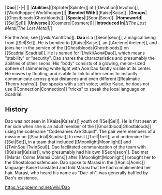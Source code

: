 |**Dao**|
|-|-|
||
|**Abilities**|[[Splinter\|Splinter]] of [[Devotion\|Devotion]], [[Worldhopper\|Worldhopper]]|
|**Bonded With**|[[Kaise\|Kaise]]|
|**Groups**|[[Ghostbloods\|Ghostbloods]]|
|**Species**|[[Seon\|Seon]]|
|**Homeworld**|[[Sel\|Sel]]|
|**Universe**|[[Cosmere\|Cosmere]]|
|**Introduced In**|*[[The Lost Metal\|The Lost Metal]]*|

For the Aon, see [[/wiki/Aon#Dao]].
**Dao** is a [[Seon\|seon]], a magical being from [[Sel\|Sel]]. He is bonded to [[Kaise\|Kaise]], an [[Arelene\|Arelene]], and joins her in the service of the [[Ghostbloods\|Ghostbloods]] on [[Scadrial\|Scadrial]]. He is named for [[/wiki/Aon#Dao]], which means "stability" or "security".
Dao shares the characteristics and presumably the abilities of other seons. His "body" consists of a glowing, melon-sized sphere of shimmering white light with Aon Dao faintly visible at its center. He moves by floating, and is able to link to other seons to instantly communicate across great distances and even different [[Realmatic Theory\|realms]]. Dao speaks with a soft voice; unlike Kaise, he does not use [[Connection\|Connection]] "tricks" to speak the local language on Scadrial.

## History
Dao was not seen in [[Kaise\|Kaise's]] youth on [[Sel\|Sel]]. He is first seen at her side when she is an adult member of the [[Ghostblood\|Ghostbloods]] using the codename "Codenames Are Stupid". The pair were members of a mission on [[Scadrial\|Scadrial]] to resist [[Trell\|Trell]] and undermine the [[Set\|Set]], in a team that included [[Moonlight\|Moonlight]] and [[TwinSoul\|TwinSoul]]. Dao facilitated communication of the team with [[Kelsier\|Kelsier]], who presumably had his own [[Seon\|seon]].
Dao met [[Marasi Colms\|Marasi Colms]] after [[Moonlight\|Moonlight]] brought her to the Ghostblood safehouse. Dao spoke to Marasi in the [[Aonic\|Aonic]] language; Kaise translated and told Marasi that he had complimented her hair. Marasi, who heard his name as "Dae-oh", was generally baffled by Dao's existence.



https://coppermind.net/wiki/Dao